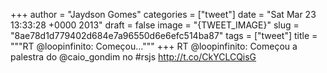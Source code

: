 
+++
author = "Jaydson Gomes"
categories = ["tweet"]
date = "Sat Mar 23 13:33:28 +0000 2013"
draft = false
image = "{TWEET_IMAGE}"
slug = "8ae78d1d779402d684e7a96550d6e6efc514ba87"
tags = ["tweet"]
title = """RT @loopinfinito: Começou..."""
+++
RT @loopinfinito: Começou a palestra do @caio_gondim no #rsjs http://t.co/CkYCLCQisG
